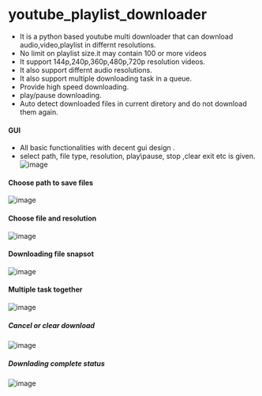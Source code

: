 # youtube_playlist_downloader
- It is a python based youtube multi downloader that can download audio,video,playlist in differnt resolutions.
- No limit on playlist size.it may contain 100 or more videos
- It support 144p,240p,360p,480p,720p resolution videos.
- It also support differnt audio resolutions.
- It also support multiple downloading task in a queue.
- Provide high speed downloading.
- play/pause downloading.
- Auto detect downloaded files in current diretory and do not download them again. 

#### GUI
- All  basic functionalities with decent gui design .
- select path, file type, resolution, play\pause, stop ,clear exit etc is given.
![image](https://user-images.githubusercontent.com/103592889/193607469-7573e206-21a1-4d59-a3d6-d475ccdf3e43.png)

#### Choose path to save files
![image](https://user-images.githubusercontent.com/103592889/193609162-bc7582bf-e77f-4466-b545-c4dcaa792e57.png)


#### Choose file and resolution
![image](https://user-images.githubusercontent.com/103592889/193609757-3f03f129-1823-42f9-8413-b968edfea263.png)

#### Downloading file snapsot
![image](https://user-images.githubusercontent.com/103592889/193608088-d59e121e-3104-43fb-9d50-954be754b5db.png)

#### Multiple task together
![image](https://user-images.githubusercontent.com/103592889/193610097-d56bd186-87ad-428e-85b7-d1b08f92a0f4.png)

##### Cancel or clear download
![image](https://user-images.githubusercontent.com/103592889/193611086-56e7ab1c-84df-41bf-8d4b-17c890b913ae.png)

##### Downlading complete status
![image](https://user-images.githubusercontent.com/103592889/193611177-9b5441b1-94cd-462e-9188-e6c1299b47cd.png)


